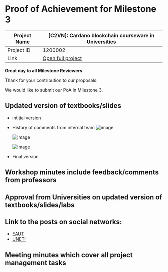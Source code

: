 #  Proof of Achievement for Milestone 3
|  Project Name |  [C2VN]: Cardano blockchain courseware in Universities |
| ------------ | ------------ |
| Project ID  | 1200002  |
|  Link  |  [Open full project](https://projectcatalyst.io/funds/12/f12-cardano-open-ecosystem/c2vn-cardano-blockchain-courseware-in-universities) |



**Great day to all Milestone Reviewers.**

Thank for your contribution to our proposals.

We would like to submit our PoA in Milestone 3.

## Updated version of textbooks/slides
- intitial version
- History of comments from internal team
  ![image](https://github.com/user-attachments/assets/03eaf1b1-6425-4fd9-bdd1-2a1ec08dbd98)

  ![image](https://github.com/user-attachments/assets/8c6e3d8d-6948-4004-90d5-380f47953fcc)

  ![image](https://github.com/user-attachments/assets/4f24171b-69c4-4c64-a5b9-854309258a89)


- Final version
## Workshop minutes include feedback/comments from professors
## Approval from Universities on updated version of textbooks/slides/labs
## Link to the posts on social networks:
- [EAUT](https://www.facebook.com/share/p/12Gjag8R47X/)
- [UNETI](https://github.com/cardano2vn/Project-Catalyst/tree/main/1200002%3ACardano%20blockchain%20courseware%20in%20Universities)
## Meeting minutes which cover all project management tasks
